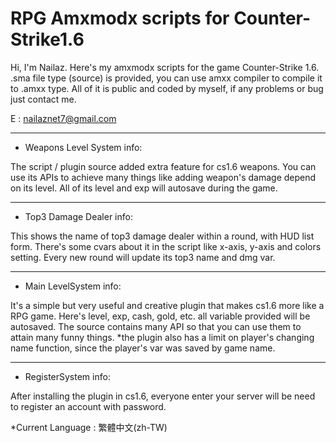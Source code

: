 # RPG Amxmodx scripts for Counter-Strike1.6
Hi, I'm Nailaz.
Here's my amxmodx scripts for the game Counter-Strike 1.6.
.sma file type (source) is provided, you can use amxx compiler to compile it to .amxx type.
All of it is public and coded by myself,
if any problems or bug just contact me.

E : nailaznet7@gmail.com

------------------------------------
- Weapons Level System info:

The script / plugin source added extra feature for cs1.6 weapons.
You can use its APIs to achieve many things like adding weapon's damage depend on its level.
All of its level and exp will autosave during the game. 

------------------------------------

- Top3 Damage Dealer info:

This shows the name of top3 damage dealer within a round, with HUD list form.
There's some cvars about it in the script like x-axis, y-axis and colors setting.
Every new round will update its top3 name and dmg var.

------------------------------------

- Main LevelSystem info:

It's a simple but very useful and creative plugin that makes cs1.6 more like a RPG game.
Here's level, exp, cash, gold, etc. all variable provided will be autosaved.
The source contains many API so that you can use them to attain many funny things.
*the plugin also has a limit on player's changing name function, since the player's var was saved by game name.

------------------------------------

- RegisterSystem info:

After installing the plugin in cs1.6, everyone enter your server will be need to register
an account with password.

*Current Language : 繁體中文(zh-TW)
